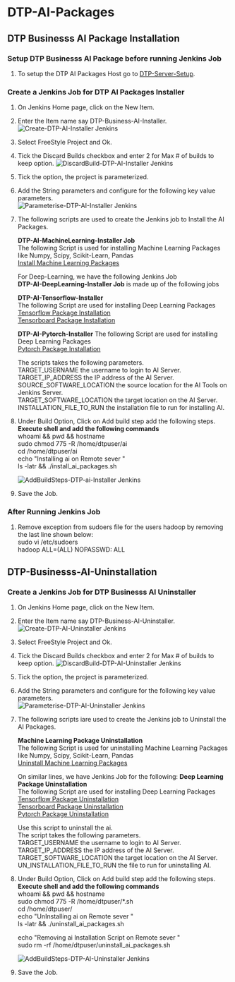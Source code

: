 # DTP-AI-Packages

## DTP Businesss AI Package Installation

### Setup DTP Businesss AI Package before running Jenkins Job

1. To setup the DTP AI Packages  Host go to [DTP-Server-Setup](/common/Readme.md).

### Create a Jenkins Job for DTP AI Packages Installer

1. On Jenkins Home page, click on the New Item.

2. Enter the Item name say DTP-Business-AI-Installer.
![Create-DTP-AI-Installer Jenkins](/businesslayer/ai/images/dtp-ai-install1.png)

3. Select FreeStyle Project and Ok.

4. Tick the Discard Builds checkbox and enter 2 for Max # of builds to keep option.
![DiscardBuild-DTP-AI-Installer Jenkins](/businesslayer/ai/images/dtp-ai-install2.png)

5. Tick the option, the  project  is parameterized.

6. Add the String parameters and configure for the following key value parameters. \
![Parameterise-DTP-AI-Installer Jenkins](/businesslayer/ai/images/dtp-ai-install3.png)

7. The following scripts are used to create the Jenkins job to Install the AI Packages.

   ****DTP-AI-MachineLearning-Installer Job****\
   The following Script is used for installing Machine Learning Packages like Numpy, Scipy, Scikit-Learn, Pandas\
[Install Machine Learning Packages](/businesslayer/ai/machine-learning/scripts/install_ml_packages.sh)

   For Deep-Learning, we have the following Jenkins Job\
   **DTP-AI-DeepLearning-Installer Job** is made up of the following jobs

   **DTP-AI-Tensorflow-Installer**\
    The following Script are used for installing Deep Learning Packages\
    [Tensorflow Package Installation](/businesslayer/ai/deep-learning/tensorflow/scripts/install_tensorflow.sh)\
    [Tensorboard Package Installation](/businesslayer/ai/deep-learning/tensorboard/scripts/install_tensorboard.sh)

   **DTP-AI-Pytorch-Installer**
    The following Script are used for installing Deep Learning Packages\
    [Pytorch Package Installation](/businesslayer/ai/deep-learning/pytorch/scripts/install_pytorch.sh)

   The scripts takes the following parameters.\
   TARGET_USERNAME the username to login to AI Server.\
   TARGET_IP_ADDRESS the IP address of the AI Server.\
   SOURCE_SOFTWARE_LOCATION the source location for the AI Tools on Jenkins Server.\
   TARGET_SOFTWARE_LOCATION the target location on the AI Server.\
   INSTALLATION_FILE_TO_RUN the installation file to run for installing AI.

8. Under Build Option, Click on Add build step add the following steps.\
   **Execute shell and add the following commands**\
   whoami && pwd && hostname \
   sudo chmod 775 -R /home/dtpuser/ai \
   cd /home/dtpuser/ai \
   echo "Installing ai on Remote sever " \
   ls -latr && ./install_ai_packages.sh

   ![AddBuildSteps-DTP-ai-Installer Jenkins](/businesslayer/ai/images/dtp-ai-install4.png)

9. Save the Job.

### After Running Jenkins Job

1. Remove exception from sudoers file for the users hadoop by removing the last line shown below:\
    sudo vi /etc/sudoers  \
    hadoop ALL=(ALL) NOPASSWD: ALL

## DTP-Businesss-AI-Uninstallation

### Create a Jenkins Job for DTP Businesss AI Uninstaller

1. On Jenkins Home page, click on the New Item.

2. Enter the Item name say DTP-Business-AI-Uninstaller.
![Create-DTP-AI-Uninstaller Jenkins](/businesslayer/ai/images/dtp-ai-uninstall1.png)

3. Select FreeStyle Project and Ok.

4. Tick the Discard Builds checkbox and enter 2 for Max # of builds to keep option.
![DiscardBuild-DTP-AI-Uninstaller Jenkins](/businesslayer/ai/images/dtp-ai-uninstall2.png)

5. Tick the option, the  project  is parameterized.

6. Add the String parameters and configure for the following key value parameters. \
![Parameterise-DTP-AI-Uninstaller Jenkins](/businesslayer/ai/images/dtp-ai-uninstall3.png)

7. The following scripts iare used to create the Jenkins job to Uninstall the AI Packages.

   **Machine Learning Package Uninstallation**\
   The following Script is used for uninstalling Machine Learning Packages like Numpy, Scipy, Scikit-Learn, Pandas\
[Uninstall Machine Learning Packages](/businesslayer/ai/machine-learning/scripts/uninstall_ml_packages.sh)

   On similar lines, we have Jenkins Job for the following:
   **Deep Learning Package Uninstallation**\
   The following Script are used for installing Deep Learning Packages\
   [Tensorflow Package Uninstallation](/businesslayer/ai/deep-learning/tensorflow/scripts/uninstall_tensorflow.sh)\
   [Tensorboard Package Uninstallation](/businesslayer/ai/deep-learning/tensorboard/scripts/uninstall_tensorboard.sh)\
   [Pytorch Package Uninstallation](/businesslayer/ai/deep-learning/pytorch/scripts/uninstall_pytorch.sh)

   Use this script to uninstall the ai.\
   The script takes the following parameters.\
   TARGET_USERNAME the username to login to AI Server.\
   TARGET_IP_ADDRESS the IP address of the AI Server.\
   TARGET_SOFTWARE_LOCATION the target location on the AI Server.\
   UN_INSTALLATION_FILE_TO_RUN the  file to run for uninstalling AI.

8. Under Build Option, Click on Add build step add the following steps.\
   **Execute shell and add the following commands**\
    whoami && pwd && hostname \
    sudo chmod 775 -R /home/dtpuser/*.sh \
    cd /home/dtpuser/  \
    echo "UnInstalling ai on Remote sever " \
    ls -latr && ./uninstall_ai_packages.sh

    echo "Removing ai Installation Script on Remote sever " \
    sudo rm -rf /home/dtpuser/uninstall_ai_packages.sh

   ![AddBuildSteps-DTP-AI-Uninstaller Jenkins](/businesslayer/ai/images/dtp-ai-uninstall4.png)

9. Save the Job.

